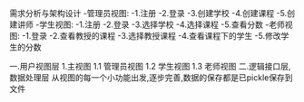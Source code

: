 需求分析与架构设计
-管理员视图:
    -1.注册
    -2.登录
    -3.创建学校
    -4.创建课程
    -5.创建讲师
-学生视图:
    -1.注册
    -2.登录
    -3.选择学校
    -4.选择课程
    -5.查看分数
-老师视图:
    -1.登录
    -2.查看教授的课程
    -3.选择教授课程
    -4.查看课程下的学生
    -5.修改学生的分数


一.用户视图层
    1.主视图
        1.1 管理员视图
        1.2 学生视图
        1.3 老师视图
二.逻辑接口层,数据处理层
    从视图的每一个小功能出发,逐步完善,数据的保存都是已pickle保存到文件
